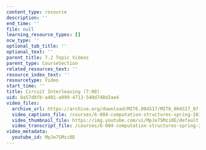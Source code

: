 ```yaml
---
content_type: resource
description: ''
end_time: ''
file: null
learning_resource_types: []
ocw_type: ''
optional_tab_title: ''
optional_text: ''
parent_title: 7.2 Topic Videos
parent_type: CourseSection
related_resources_text: ''
resource_index_text: ''
resourcetype: Video
start_time: ''
title: Circuit Interleaving (7:08)
uid: 8a57d8fb-a401-a099-4713-540d748d2ae4
video_files:
  archive_url: https://archive.org/download/MIT6.004S17/MIT6_004S17_07-02-04_300k.mp4
  video_captions_file: /courses/6-004-computation-structures-spring-2017/c4737476be76509ab6d2625852cfbf7b_MpJe7SMzi0E.vtt
  video_thumbnail_file: https://img.youtube.com/vi/MpJe7SMzi0E/default.jpg
  video_transcript_file: /courses/6-004-computation-structures-spring-2017/cd60ebd29695b2e843c6d50c0c57bb65_MpJe7SMzi0E.pdf
video_metadata:
  youtube_id: MpJe7SMzi0E
---
```

